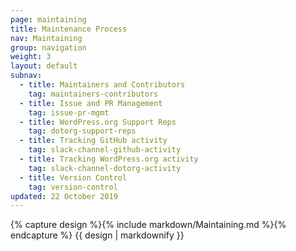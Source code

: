 ```yaml
---
page: maintaining
title: Maintenance Process
nav: Maintaining
group: navigation
weight: 3
layout: default
subnav:
  - title: Maintainers and Contributors
    tag: maintainers-contributors
  - title: Issue and PR Management
    tag: issue-pr-mgmt
  - title: WordPress.org Support Reps
    tag: dotorg-support-reps
  - title: Tracking GitHub activity
    tag: slack-channel-github-activity
  - title: Tracking WordPress.org activity
    tag: slack-channel-dotorg-activity
  - title: Version Control
    tag: version-control
updated: 22 October 2019
---
```


<div class="docs-section">
		{% capture design %}{% include markdown/Maintaining.md %}{% endcapture %}
		{{ design | markdownify }}
</div>
